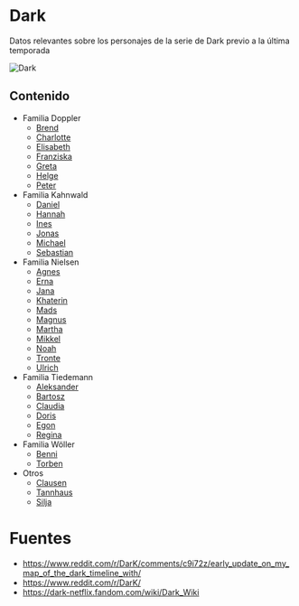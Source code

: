 # Dark

Datos relevantes sobre los personajes de la serie de Dark previo a la última temporada

<img src="https://camo.githubusercontent.com/4eb0c576f826d6bf8f72f4895a714d2e67eedb7b/68747470733a2f2f64673331737a3367777277616e2e636c6f756466726f6e742e6e65742f706f737465722f3333343832342f313234383831372d302d6f7074696d697a65642e6a7067" alt="Dark">

## Contenido

* Familia Doppler
  * [Brend](/FamiliaDoppler/Brend.md)
  * [Charlotte](/FamiliaDoppler/Charlotte.md)
  * [Elisabeth](/FamiliaDoppler/Elisabeth.md)
  * [Franziska](/FamiliaDoppler/Franziska.md)
  * [Greta](/FamiliaDoppler/Greta.md)
  * [Helge](/FamiliaDoppler/Helge.md)
  * [Peter](/FamiliaDoppler/Peter.md)
* Familia Kahnwald
  * [Daniel](/FamiliaKahnwald/Daniel.md)
  * [Hannah](/FamiliaKahnwald/Hannah.md)
  * [Ines](/FamiliaKahnwald/Ines.md)
  * [Jonas](/FamiliaKahnwald/Jonas.md)
  * [Michael](/FamiliaKahnwald/Michael.md)
  * [Sebastian](/FamiliaKahnwald/Sebastian.md)
* Familia Nielsen
  * [Agnes](/FamiliaNielsen/Agnes.md)
  * [Erna](/FamiliaNielsen/Erna.md)
  * [Jana](/FamiliaNielsen/Jana.md)
  * [Khaterin](/FamiliaNielsen/Khaterin.md)
  * [Mads](/FamiliaNielsen/Mads.md)
  * [Magnus](/FamiliaNielsen/Magnus.md)
  * [Martha](/FamiliaNielsen/Martha.md)
  * [Mikkel](/FamiliaNielsen/Mikkel.md)
  * [Noah](/FamiliaNielsen/Noah.md)
  * [Tronte](/FamiliaNielsen/Tronte.md)
  * [Ulrich](/FamiliaNielsen/Ulrich.md)
* Familia Tiedemann
  * [Aleksander](/FamiliaTiedmann/Aleksander.md)
  * [Bartosz](/FamiliaTiedmann/Bartosz.md)
  * [Claudia](/FamiliaTiedmann/Claudia.md)
  * [Doris](/FamiliaTiedmann/Doris.md)
  * [Egon](/FamiliaTiedmann/Egon.md)
  * [Regina](/FamiliaTiedmann/Regina.md)
* Familia Wöller
  * [Benni](/FamiliaWoller/Benni.md)
  * [Torben](/FamiliaWoller/Torben.md)
* Otros
  * [Clausen](/Otros/Clausen.md)
  * [Tannhaus](/Otros/Tannhaus.md)
  * [Silja](/Otros/Silja.md)

# Fuentes
 * https://www.reddit.com/r/DarK/comments/c9i72z/early_update_on_my_map_of_the_dark_timeline_with/
 * https://www.reddit.com/r/DarK/
 * https://dark-netflix.fandom.com/wiki/Dark_Wiki